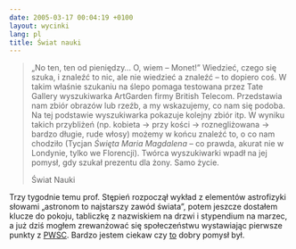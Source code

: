 ```yaml
---
date: 2005-03-17 00:04:19 +0100
layout: wycinki
lang: pl
title: Świat nauki
---
```


> „No ten, ten od pieniędzy… O, wiem – Monet!” Wiedzieć, czego się szuka, i znaleźć to nic, ale nie wiedzieć a znaleźć – to dopiero coś. W takim właśnie szukaniu na ślepo pomaga testowana przez Tate Gallery wyszukiwarka ArtGarden firmy British Telecom. Przedstawia nam zbiór obrazów lub rzeźb, a my wskazujemy, co nam się podoba. Na tej podstawie wyszukiwarka pokazuje kolejny zbiór itp. W wyniku takich przybliżeń (np. kobieta → przy kości → roznegliżowana → bardzo długie, rude włosy) możemy w końcu znaleźć to, o co nam chodziło (Tycjan <cite>Święta Maria Magdalena</cite> – co prawda, akurat nie w Londynie, tylko we Florencji). Twórca wyszukiwarki wpadł na jej pomysł, gdy szukał prezentu dla żony. Samo życie.
>
> Świat Nauki

Trzy tygodnie temu prof. Stępień rozpoczął wykład z elementów astrofizyki słowami „astronom to najstarszy zawód świata”, potem jeszcze dostałem klucze do pokoju, tabliczkę z nazwiskiem na drzwi i stypendium na marzec, a już dziś mogłem zrewanżować się społeczeństwu wystawiając pierwsze punkty z [PWSC](http://www.zpt.tele.pw.edu.pl/~andrzej/PWSC/pwsc_w.htm 'projektowanie wiarygodnych systemów cyfrowych'). Bardzo jestem ciekaw czy [to](http://czerski.art.pl/?n=124 'być jak Piotr Czerski') dobry pomysł był.
